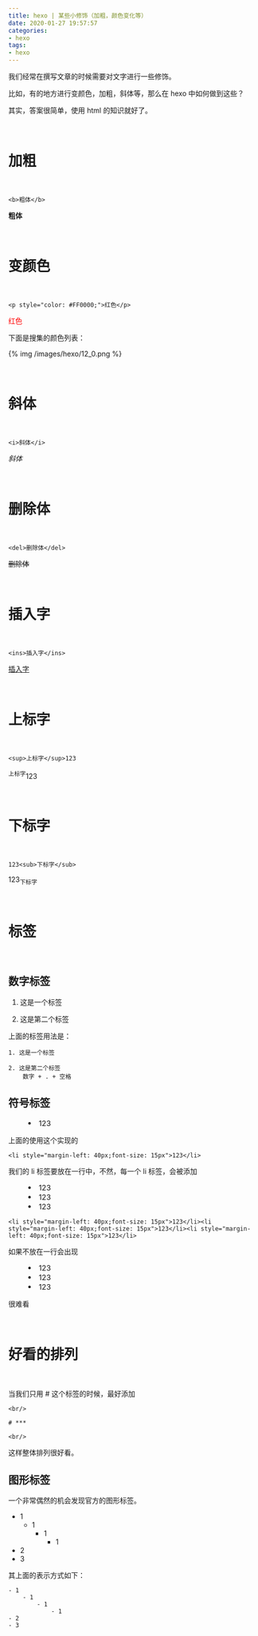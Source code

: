 ```yaml
---
title: hexo | 某些小修饰（加粗，颜色变化等）
date: 2020-01-27 19:57:57
categories:
- hexo
tags:
- hexo
---
```

我们经常在撰写文章的时候需要对文字进行一些修饰。

比如，有的地方进行变颜色，加粗，斜体等，那么在 hexo 中如何做到这些？

<!-- more -->

其实，答案很简单，使用 html 的知识就好了。

<br/>

# 加粗

<br/>

	<b>粗体</b>

<b>粗体</b>

<br/>

# 变颜色

<br/>

	<p style="color: #FF0000;">红色</p>

<p style="color: #FF0000;">红色</p>

下面是搜集的颜色列表：

{% img /images/hexo/12_0.png %}

<br/>

# 斜体

<br/>

	<i>斜体</i>

<i>斜体</i>

<br/>

# 删除体

<br/>

	<del>删除体</del>

<del>删除体</del>

<br/>

# 插入字

<br/>

	<ins>插入字</ins>

<ins>插入字</ins>

<br/>

# 上标字

<br/>
	
	<sup>上标字</sup>123

<sup>上标字</sup>123

<br/>

# 下标字

<br/>
	
	123<sub>下标字</sub>

123<sub>下标字</sub>

<br/>

# 标签

<br/>

## 数字标签

1. 这是一个标签

2. 这是第二个标签

上面的标签用法是：

	1. 这是一个标签

	2. 这是第二个标签
		数字 + . + 空格

## 符号标签

<li style="margin-left: 40px;font-size: 15px">123</li>

上面的使用这个实现的

	<li style="margin-left: 40px;font-size: 15px">123</li>

我们的 li 标签要放在一行中，不然，每一个 li 标签，会被添加 <br/>

<li style="margin-left: 40px;font-size: 15px">123</li><li style="margin-left: 40px;font-size: 15px">123</li><li style="margin-left: 40px;font-size: 15px">123</li>

	<li style="margin-left: 40px;font-size: 15px">123</li><li style="margin-left: 40px;font-size: 15px">123</li><li style="margin-left: 40px;font-size: 15px">123</li>

如果不放在一行会出现

<li style="margin-left: 40px;font-size: 15px">123</li>
<li style="margin-left: 40px;font-size: 15px">123</li>
<li style="margin-left: 40px;font-size: 15px">123</li>

很难看

<br/>

# 好看的排列

<br/>

当我们只用 # 这个标签的时候，最好添加 <br/>

	<br/>
	
	# ***
	
	<br/>

这样整体排列很好看。

## 图形标签

一个非常偶然的机会发现官方的图形标签。

- 1
    - 1
        - 1
            - 1
- 2
- 3

其上面的表示方式如下：

	- 1
	    - 1
	        - 1
	            - 1
	- 2
	- 3


